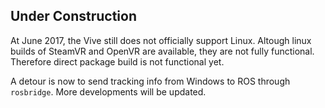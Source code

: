 ## Under Construction

At June 2017, the Vive still does not officially support Linux. Altough linux builds of SteamVR and OpenVR are available, they are not fully functional. Therefore direct package build is not functional yet.

A detour is now to send tracking info from Windows to ROS through `rosbridge`. More developments will be updated.
